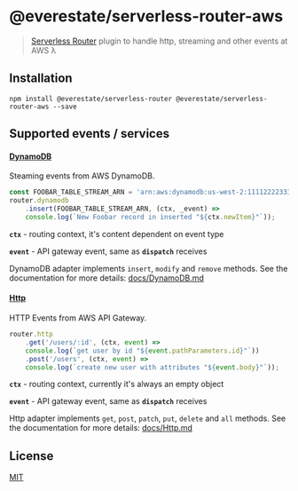 # @everestate/serverless-router-aws

> [Serverless Router](https://github.com/everestate/serverless-router) plugin to handle http, streaming and other events at AWS λ

## Installation

```
npm install @everestate/serverless-router @everestate/serverless-router-aws --save
```

## Supported events / services

#### [DynamoDB](./docs/DynamoDB.md)

Steaming events from AWS DynamoDB.

```javascript
const FOOBAR_TABLE_STREAM_ARN = 'arn:aws:dynamodb:us-west-2:111122223333:table/FooTable/stream/2015-05-11T21:21:33.291';
router.dynamodb
    .insert(FOOBAR_TABLE_STREAM_ARN, (ctx, _event) =>
    console.log(`New Foobar record in inserted "${ctx.newItem}"`));
```

**`ctx`** - routing context, it's content dependent on event type

**`event`** - API gateway event, same as **`dispatch`** receives

DynamoDB adapter implements `insert`, `modify` and `remove` methods.
See the documentation for more details: [docs/DynamoDB.md](./docs/DynamoDB.md)

#### [Http](./docs/Http.md)

HTTP Events from AWS API Gateway.

```javascript
router.http
    .get('/users/:id', (ctx, event) =>
    console.log(`get user by id "${event.pathParameters.id}"`))
    .post('/users', (ctx, event) =>
    console.log(`create new user with attributes "${event.body}"`));
```

**`ctx`** - routing context, currently it's always an empty object

**`event`** - API gateway event, same as **`dispatch`** receives

Http adapter implements `get`, `post`, `patch`, `put`, `delete` and `all` methods.
See the documentation for more details: [docs/Http.md](./docs/Http.md)

## License

[MIT](./LICENSE)
